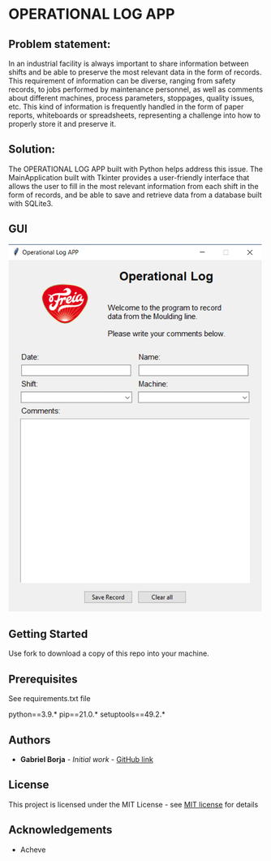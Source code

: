 # OPERATIONAL LOG APP

## **Problem statement**:
In an industrial facility is always important to share information between shifts and be able to preserve the most relevant data in the form of records. This requirement of information can be diverse, ranging from safety records, to jobs performed by maintenance personnel, as well as comments about different machines, process parameters, stoppages, quality issues, etc. This kind of information is frequently handled in the form of paper reports, whiteboards or spreadsheets, representing a challenge into how to properly store it and preserve it. 

## **Solution**:
The OPERATIONAL LOG APP built with Python helps address this issue. The MainApplication built with Tkinter provides a user-friendly interface that allows the user to fill in the most relevant information from each shift in the form of records, and be able to save and retrieve data from a database built with SQLite3.

## **GUI**
<img src="images/operational_log_app_img.png">

## **Getting Started**

Use fork to download a copy of this repo into your machine.

## **Prerequisites**

See requirements.txt file

python==3.9.*
pip==21.0.*
setuptools==49.2.*

## **Authors**

* **Gabriel Borja** - *Initial work* - [GitHub link](https://github.com/gabrielborja)

## **License**

This project is licensed under the MIT License - see [MIT license](https://opensource.org/licenses/MIT) for details

## Acknowledgements

* Acheve